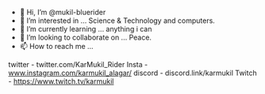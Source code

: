 - 👋 Hi, I’m @mukil-bluerider
- 👀 I’m interested in ... Science & Technology and computers.
- 🌱 I’m currently learning ... anything i can
- 💞️ I’m looking to collaborate on ... Peace.
- 📫 How to reach me ... 

twitter - twitter.com/KarMukil_Rider
Insta - www.instagram.com/karmukil_alagar/
discord - discord.link/karmukil
Twitch - https://www.twitch.tv/karmukil

<!---
mukil-bluerider/mukil-bluerider is a ✨ special ✨ repository because its `README.md` (this file) appears on your GitHub profile.
You can click the Preview link to take a look at your changes.
--->
